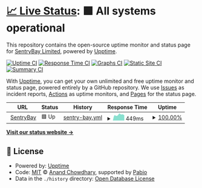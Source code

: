 # [📈 Live Status](https://SentryBayLtd.github.io/upptime): <!--live status--> **🟩 All systems operational**

This repository contains the open-source uptime monitor and status page for [SentryBay Limited](https://SentryBayLtd.github.io/upptime), powered by [Upptime](https://github.com/upptime/upptime).

[![Uptime CI](https://github.com/SentryBayLtd/upptime/workflows/Uptime%20CI/badge.svg)](https://github.com/SentryBayLtd/upptime/actions?query=workflow%3A%22Uptime+CI%22)
[![Response Time CI](https://github.com/SentryBayLtd/upptime/workflows/Response%20Time%20CI/badge.svg)](https://github.com/SentryBayLtd/upptime/actions?query=workflow%3A%22Response+Time+CI%22)
[![Graphs CI](https://github.com/SentryBayLtd/upptime/workflows/Graphs%20CI/badge.svg)](https://github.com/SentryBayLtd/upptime/actions?query=workflow%3A%22Graphs+CI%22)
[![Static Site CI](https://github.com/SentryBayLtd/upptime/workflows/Static%20Site%20CI/badge.svg)](https://github.com/SentryBayLtd/upptime/actions?query=workflow%3A%22Static+Site+CI%22)
[![Summary CI](https://github.com/SentryBayLtd/upptime/workflows/Summary%20CI/badge.svg)](https://github.com/SentryBayLtd/upptime/actions?query=workflow%3A%22Summary+CI%22)

With [Upptime](https://upptime.js.org), you can get your own unlimited and free uptime monitor and status page, powered entirely by a GitHub repository. We use [Issues](https://github.com/SentryBayLtd/upptime/issues) as incident reports, [Actions](https://github.com/SentryBayLtd/upptime/actions) as uptime monitors, and [Pages](https://SentryBayLtd.github.io/upptime) for the status page.

<!--start: status pages-->
<!-- This summary is generated by Upptime (https://github.com/upptime/upptime) -->
<!-- Do not edit this manually, your changes will be overwritten -->
<!-- prettier-ignore -->
| URL | Status | History | Response Time | Uptime |
| --- | ------ | ------- | ------------- | ------ |
| <img alt="" src="https://icons.duckduckgo.com/ip3/www.sentrybay.com.ico" height="13"> [SentryBay](https://www.sentrybay.com) | 🟩 Up | [sentry-bay.yml](https://github.com/SentryBayLtd/upptime/commits/HEAD/history/sentry-bay.yml) | <details><summary><img alt="Response time graph" src="./graphs/sentry-bay/response-time-week.png" height="20"> 449ms</summary><br><a href="https://SentryBayLtd.github.io/upptime/history/sentry-bay"><img alt="Response time 449" src="https://img.shields.io/endpoint?url=https%3A%2F%2Fraw.githubusercontent.com%2FSentryBayLtd%2Fupptime%2FHEAD%2Fapi%2Fsentry-bay%2Fresponse-time.json"></a><br><a href="https://SentryBayLtd.github.io/upptime/history/sentry-bay"><img alt="24-hour response time 449" src="https://img.shields.io/endpoint?url=https%3A%2F%2Fraw.githubusercontent.com%2FSentryBayLtd%2Fupptime%2FHEAD%2Fapi%2Fsentry-bay%2Fresponse-time-day.json"></a><br><a href="https://SentryBayLtd.github.io/upptime/history/sentry-bay"><img alt="7-day response time 449" src="https://img.shields.io/endpoint?url=https%3A%2F%2Fraw.githubusercontent.com%2FSentryBayLtd%2Fupptime%2FHEAD%2Fapi%2Fsentry-bay%2Fresponse-time-week.json"></a><br><a href="https://SentryBayLtd.github.io/upptime/history/sentry-bay"><img alt="30-day response time 449" src="https://img.shields.io/endpoint?url=https%3A%2F%2Fraw.githubusercontent.com%2FSentryBayLtd%2Fupptime%2FHEAD%2Fapi%2Fsentry-bay%2Fresponse-time-month.json"></a><br><a href="https://SentryBayLtd.github.io/upptime/history/sentry-bay"><img alt="1-year response time 449" src="https://img.shields.io/endpoint?url=https%3A%2F%2Fraw.githubusercontent.com%2FSentryBayLtd%2Fupptime%2FHEAD%2Fapi%2Fsentry-bay%2Fresponse-time-year.json"></a></details> | <details><summary><a href="https://SentryBayLtd.github.io/upptime/history/sentry-bay">100.00%</a></summary><a href="https://SentryBayLtd.github.io/upptime/history/sentry-bay"><img alt="All-time uptime 100.00%" src="https://img.shields.io/endpoint?url=https%3A%2F%2Fraw.githubusercontent.com%2FSentryBayLtd%2Fupptime%2FHEAD%2Fapi%2Fsentry-bay%2Fuptime.json"></a><br><a href="https://SentryBayLtd.github.io/upptime/history/sentry-bay"><img alt="24-hour uptime 100.00%" src="https://img.shields.io/endpoint?url=https%3A%2F%2Fraw.githubusercontent.com%2FSentryBayLtd%2Fupptime%2FHEAD%2Fapi%2Fsentry-bay%2Fuptime-day.json"></a><br><a href="https://SentryBayLtd.github.io/upptime/history/sentry-bay"><img alt="7-day uptime 100.00%" src="https://img.shields.io/endpoint?url=https%3A%2F%2Fraw.githubusercontent.com%2FSentryBayLtd%2Fupptime%2FHEAD%2Fapi%2Fsentry-bay%2Fuptime-week.json"></a><br><a href="https://SentryBayLtd.github.io/upptime/history/sentry-bay"><img alt="30-day uptime 100.00%" src="https://img.shields.io/endpoint?url=https%3A%2F%2Fraw.githubusercontent.com%2FSentryBayLtd%2Fupptime%2FHEAD%2Fapi%2Fsentry-bay%2Fuptime-month.json"></a><br><a href="https://SentryBayLtd.github.io/upptime/history/sentry-bay"><img alt="1-year uptime 100.00%" src="https://img.shields.io/endpoint?url=https%3A%2F%2Fraw.githubusercontent.com%2FSentryBayLtd%2Fupptime%2FHEAD%2Fapi%2Fsentry-bay%2Fuptime-year.json"></a></details>

<!--end: status pages-->

[**Visit our status website →**](https://SentryBayLtd.github.io/upptime)

## 📄 License

- Powered by: [Upptime](https://github.com/upptime/upptime)
- Code: [MIT](./LICENSE) © [Anand Chowdhary](https://anandchowdhary.com), supported by [Pabio](https://pabio.com)
- Data in the `./history` directory: [Open Database License](https://opendatacommons.org/licenses/odbl/1-0/)
